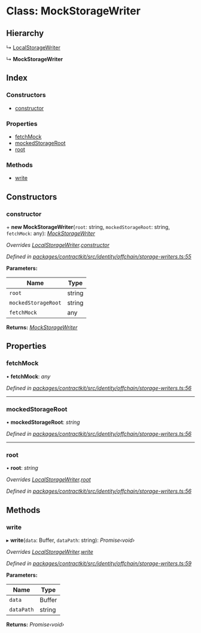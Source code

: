 # Class: MockStorageWriter

## Hierarchy

  ↳ [LocalStorageWriter](_identity_offchain_storage_writers_.localstoragewriter.md)

  ↳ **MockStorageWriter**

## Index

### Constructors

* [constructor](_identity_offchain_storage_writers_.mockstoragewriter.md#constructor)

### Properties

* [fetchMock](_identity_offchain_storage_writers_.mockstoragewriter.md#fetchmock)
* [mockedStorageRoot](_identity_offchain_storage_writers_.mockstoragewriter.md#mockedstorageroot)
* [root](_identity_offchain_storage_writers_.mockstoragewriter.md#root)

### Methods

* [write](_identity_offchain_storage_writers_.mockstoragewriter.md#write)

## Constructors

###  constructor

\+ **new MockStorageWriter**(`root`: string, `mockedStorageRoot`: string, `fetchMock`: any): *[MockStorageWriter](_identity_offchain_storage_writers_.mockstoragewriter.md)*

*Overrides [LocalStorageWriter](_identity_offchain_storage_writers_.localstoragewriter.md).[constructor](_identity_offchain_storage_writers_.localstoragewriter.md#constructor)*

*Defined in [packages/contractkit/src/identity/offchain/storage-writers.ts:55](https://github.com/celo-org/celo-monorepo/blob/master/packages/contractkit/src/identity/offchain/storage-writers.ts#L55)*

**Parameters:**

Name | Type |
------ | ------ |
`root` | string |
`mockedStorageRoot` | string |
`fetchMock` | any |

**Returns:** *[MockStorageWriter](_identity_offchain_storage_writers_.mockstoragewriter.md)*

## Properties

###  fetchMock

• **fetchMock**: *any*

*Defined in [packages/contractkit/src/identity/offchain/storage-writers.ts:56](https://github.com/celo-org/celo-monorepo/blob/master/packages/contractkit/src/identity/offchain/storage-writers.ts#L56)*

___

###  mockedStorageRoot

• **mockedStorageRoot**: *string*

*Defined in [packages/contractkit/src/identity/offchain/storage-writers.ts:56](https://github.com/celo-org/celo-monorepo/blob/master/packages/contractkit/src/identity/offchain/storage-writers.ts#L56)*

___

###  root

• **root**: *string*

*Overrides [LocalStorageWriter](_identity_offchain_storage_writers_.localstoragewriter.md).[root](_identity_offchain_storage_writers_.localstoragewriter.md#root)*

*Defined in [packages/contractkit/src/identity/offchain/storage-writers.ts:56](https://github.com/celo-org/celo-monorepo/blob/master/packages/contractkit/src/identity/offchain/storage-writers.ts#L56)*

## Methods

###  write

▸ **write**(`data`: Buffer, `dataPath`: string): *Promise‹void›*

*Overrides [LocalStorageWriter](_identity_offchain_storage_writers_.localstoragewriter.md).[write](_identity_offchain_storage_writers_.localstoragewriter.md#write)*

*Defined in [packages/contractkit/src/identity/offchain/storage-writers.ts:59](https://github.com/celo-org/celo-monorepo/blob/master/packages/contractkit/src/identity/offchain/storage-writers.ts#L59)*

**Parameters:**

Name | Type |
------ | ------ |
`data` | Buffer |
`dataPath` | string |

**Returns:** *Promise‹void›*
